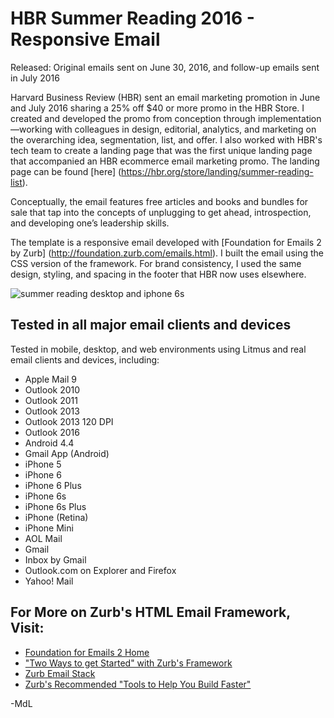 # HBR Summer Reading 2016 - Responsive Email

Released: Original emails sent on June 30, 2016, and follow-up emails sent in July 2016

Harvard Business Review (HBR) sent an email marketing promotion in June and July 2016 sharing a 25% off $40 or more promo in the HBR Store. I created and developed the promo from conception through implementation&mdash;working with colleagues in design, editorial, analytics, and marketing on the overarching idea, segmentation, list, and offer. I also worked with HBR's tech team to create a landing page that was the first unique landing page that accompanied an HBR ecommerce email marketing promo. The landing page can be found [here] (https://hbr.org/store/landing/summer-reading-list). 

Conceptually, the email features free articles and books and bundles for sale that tap into the concepts of unplugging to get ahead, introspection, and developing one&rsquo;s leadership skills. 

The template is a responsive email developed with [Foundation for Emails 2 by Zurb] (http://foundation.zurb.com/emails.html). I built the email using the CSS version of the framework. For brand consistency, I used the same design, styling, and spacing in the footer that HBR now uses elsewhere. 

![summer reading desktop and iphone 6s](https://cloud.githubusercontent.com/assets/20372858/18974517/83eb5b1e-8671-11e6-9e09-8fb2ee1ffded.jpg)

## Tested in all major email clients and devices

Tested in mobile, desktop, and web environments using Litmus and real email clients and devices, including:  

* Apple Mail 9
* Outlook 2010
* Outlook 2011
* Outlook 2013
* Outlook 2013 120 DPI
* Outlook 2016
* Android 4.4
* Gmail App (Android)
* iPhone 5
* iPhone 6
* iPhone 6 Plus
* iPhone 6s
* iPhone 6s Plus
* iPhone (Retina)
* iPhone Mini
* AOL Mail
* Gmail
* Inbox by Gmail
* Outlook.com on Explorer and Firefox
* Yahoo! Mail

## For More on Zurb's HTML Email Framework, Visit: 

* [Foundation for Emails 2 Home](http://foundation.zurb.com/emails.html)
* ["Two Ways to get Started" with Zurb's Framework](http://www.leemunroe.com/building-html-email/)
* [Zurb Email Stack](http://foundation.zurb.com/emails/zurb-stack.html)
* [Zurb's Recommended "Tools to Help You Build Faster"](http://foundation.zurb.com/emails/zurb-stack.html)

-MdL
